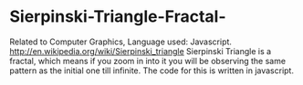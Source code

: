 Sierpinski-Triangle-Fractal-
============================

Related to Computer Graphics, Language used: Javascript.
http://en.wikipedia.org/wiki/Sierpinski_triangle
Sierpinski Triangle is a fractal, which means if you zoom in into it you will be observing the same pattern as the initial one till infinite.
The code for this is written in javascript.
